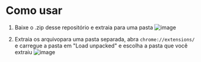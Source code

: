 # Como usar

1. Baixe o .zip desse repositório e extraia para uma pasta
   ![image](https://github.com/victorgodoka/ygo-price-check/assets/26755399/1fc13084-d336-40fe-9680-4eb4af444031)

2. Extraia os arquivopara uma pasta separada, abra `chrome://extensions/` e carregue a pasta em "Load unpacked" e escolha a pasta que você extraiu
   ![image](https://github.com/victorgodoka/ygo-price-check/assets/26755399/9b49d3ad-279c-49f7-aeaa-aaf7f50e92e2)

